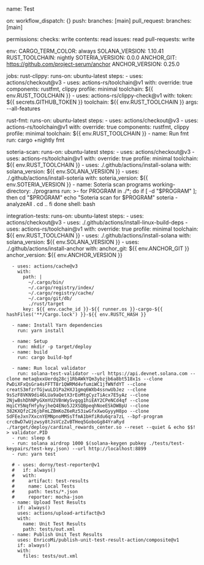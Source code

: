 name: Test

on:
  workflow_dispatch: {}
  push:
    branches: [main]
  pull_request:
    branches: [main]

permissions:
  checks: write
  contents: read
  issues: read
  pull-requests: write

env:
  CARGO_TERM_COLOR: always
  SOLANA_VERSION: 1.10.41
  RUST_TOOLCHAIN: nightly
  SOTERIA_VERSION: 0.0.0
  ANCHOR_GIT: https://github.com/project-serum/anchor
  ANCHOR_VERSION: 0.25.0

jobs:
  rust-clippy:
    runs-on: ubuntu-latest
    steps:
      - uses: actions/checkout@v3
      - uses: actions-rs/toolchain@v1
        with:
          override: true
          components: rustfmt, clippy
          profile: minimal
          toolchain: ${{ env.RUST_TOOLCHAIN }}
      - uses: actions-rs/clippy-check@v1
        with:
          token: ${{ secrets.GITHUB_TOKEN }}
          toolchain: ${{ env.RUST_TOOLCHAIN }}
          args: --all-features

  rust-fmt:
    runs-on: ubuntu-latest
    steps:
      - uses: actions/checkout@v3
      - uses: actions-rs/toolchain@v1
        with:
          override: true
          components: rustfmt, clippy
          profile: minimal
          toolchain: ${{ env.RUST_TOOLCHAIN }}
      - name: Run fmt
        run: cargo +nightly fmt

  soteria-scan:
    runs-on: ubuntu-latest
    steps:
      - uses: actions/checkout@v3
      - uses: actions-rs/toolchain@v1
        with:
          override: true
          profile: minimal
          toolchain: ${{ env.RUST_TOOLCHAIN }}
      - uses: ./.github/actions/install-solana
        with:
          solana_version: ${{ env.SOLANA_VERSION }}
      - uses: ./.github/actions/install-soteria
        with:
          soteria_version: ${{ env.SOTERIA_VERSION }}
      - name: Soteria scan programs
        working-directory: ./programs
        run: >-
          for PROGRAM in ./*; do
              if [ -d "$PROGRAM" ]; then
                  cd "$PROGRAM"
                  echo "Soteria scan for $PROGRAM"
                  soteria -analyzeAll .
                  cd ..
              fi
          done
        shell: bash

  integration-tests:
    runs-on: ubuntu-latest
    steps:
      - uses: actions/checkout@v3
      - uses: ./.github/actions/install-linux-build-deps
      - uses: actions-rs/toolchain@v1
        with:
          override: true
          profile: minimal
          toolchain: ${{ env.RUST_TOOLCHAIN }}
      - uses: ./.github/actions/install-solana
        with:
          solana_version: ${{ env.SOLANA_VERSION }}
      - uses: ./.github/actions/install-anchor
        with:
          anchor_git: ${{ env.ANCHOR_GIT }}
          anchor_version: ${{ env.ANCHOR_VERSION }}

      - uses: actions/cache@v3
        with:
          path: |
            ~/.cargo/bin/
            ~/.cargo/registry/index/
            ~/.cargo/registry/cache/
            ~/.cargo/git/db/
            ./rust/target
          key: ${{ env.cache_id }}-${{ runner.os }}-cargo-${{ hashFiles('**/Cargo.lock') }}-${{ env.RUSTC_HASH }}

      - name: Install Yarn dependencies
        run: yarn install

      - name: Setup
        run: mkdir -p target/deploy
      - name: build
        run: cargo build-bpf

      - name: Run local validator
        run: solana-test-validator --url https://api.devnet.solana.com --clone metaqbxxUerdq28cj1RbAWkYQm3ybzjb6a8bt518x1s --clone PwDiXFxQsGra4sFFTT8r1QWRMd4vfumiWC1jfWNfdYT --clone creatS3mfzrTGjwuLD1Pa2HXJ1gmq6WXb4ssnwUbJez --clone 9sSzF8VKN9di46LUa9aQetX3rEoMtgCyzTiAcx7E5yAz --clone 2NjwBshDhNPyGXmYU2VBnWySvgqg1hiEAY2CPeNCd4qf --clone HqiCY5NqfHfyhyjheQ4ENo5J2XSQBpeqhNoeESkDWBpU --clone 382KXQfzC26jbFmLZBmKoZ6eRz53iwGfxXwoGyyyH8po --clone SdFEeJxn7XxcnYEMNpnoMMSsTfmA1bHfiRdu6qra7zL --bpf-program crcBwD7wUjzwsy8tJsVCzZvBTHeq5GoboGg84YraRyd ./target/deploy/cardinal_rewards_center.so --reset --quiet & echo $$! > validator.PID
      - run: sleep 6
      - run: solana airdrop 1000 $(solana-keygen pubkey ./tests/test-keypairs/test-key.json) --url http://localhost:8899
      - run: yarn test

      # - uses: dorny/test-reporter@v1
      #   if: always()
      #   with:
      #     artifact: test-results
      #     name: Local Tests
      #     path: tests/*.json
      #     reporter: mocha-json
      - name: Upload Test Results
        if: always()
        uses: actions/upload-artifact@v3
        with:
          name: Unit Test Results
          path: tests/out.xml
      - name: Publish Unit Test Results
        uses: EnricoMi/publish-unit-test-result-action/composite@v1
        if: always()
        with:
          files: tests/out.xml
